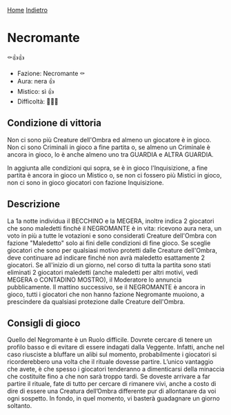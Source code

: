 [Home](/wherewolf-rules)
[Indietro](..)

# Necromante

<span class='emoji'>⚰️👍👍</span>

- Fazione: Necromante <span class='emoji'>⚰️</span>
- Aura: nera <span class='emoji'>👍</span>
- Mistico: sì <span class='emoji'>👍</span>
- Difficoltà: <span class='emoji'>🌙🌙🌙</span>

## Condizione di vittoria

Non ci sono più Creature dell'Ombra ed almeno un giocatore è in gioco. Non ci sono Criminali in gioco a fine partita o, se almeno un Criminale è ancora in gioco, lo è anche almeno uno tra GUARDIA e ALTRA GUARDIA.

In aggiunta alle condizioni qui sopra, se è in gioco l'Inquisizione, a fine partita è ancora in gioco un Mistico o, se non ci fossero più Mistici in gioco, non ci sono in gioco giocatori con fazione Inquisizione.

## Descrizione

La 1a notte individua il BECCHINO e la MEGERA, inoltre indica 2 giocatori che sono maledetti finché il NEGROMANTE è in vita: ricevono aura nera, un voto in più a tutte le votazioni e sono considerati Creature dell'Ombra con fazione "Maledetto" solo ai fini delle condizioni di fine gioco. Se sceglie giocatori che sono per qualsiasi motivo protetti dalle Creature dell'Ombra, deve continuare ad indicare finché non avrà maledetto esattamente 2 giocatori. Se all'inizio di un giorno, nel corso di tutta la partita sono stati eliminati 2 giocatori maledetti (anche maledetti per altri motivi, vedi MEGERA o CONTADINO MOSTRO), il Moderatore lo annuncia pubblicamente. Il mattino successivo, se il NEGROMANTE è ancora in gioco, tutti i giocatori che non hanno fazione Negromante muoiono, a prescindere da qualsiasi protezione dalle Creature dell'Ombra.

## Consigli di gioco

Quello del Negromante è un Ruolo difficile. Dovrete cercare di tenere un profilo basso e di evitare di essere indagati dalla Veggente. Infatti, anche nel caso riusciste a bluffare un alibi sul momento, probabilmente i giocatori si ricorderebbero una volta che il rituale dovesse partire. L’unico vantaggio che avete, è che spesso i giocatori tenderanno a dimenticarsi della minaccia che costituite fino a che non sarà troppo tardi. Se doveste arrivare a far partire il rituale, fate di tutto per cercare di rimanere vivi, anche a costo di dire di essere una Creatura dell’Ombra differente pur di allontanare da voi ogni sospetto. In fondo, in quel momento, vi basterà guadagnare un giorno soltanto.
